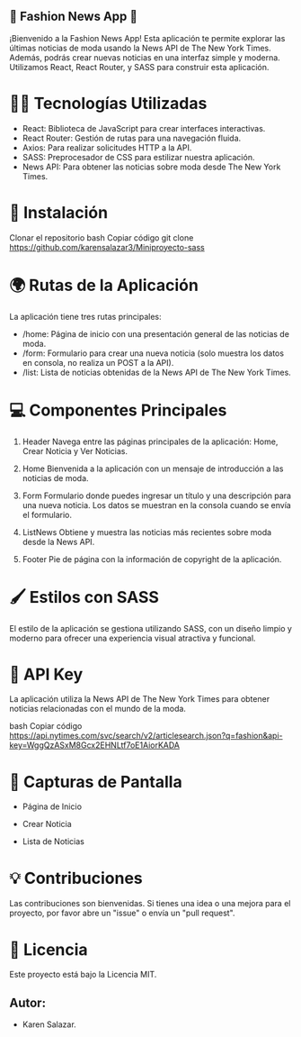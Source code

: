 ## 🌟 Fashion News App 🌟
¡Bienvenido a la Fashion News App! Esta aplicación te permite explorar las últimas noticias de moda usando la News API de The New York Times. Además, podrás crear nuevas noticias en una interfaz simple y moderna. Utilizamos React, React Router, y SASS para construir esta aplicación.

# 🧑‍💻 Tecnologías Utilizadas
- React: Biblioteca de JavaScript para crear interfaces interactivas.
- React Router: Gestión de rutas para una navegación fluida.
- Axios: Para realizar solicitudes HTTP a la API.
- SASS: Preprocesador de CSS para estilizar nuestra aplicación.
- News API: Para obtener las noticias sobre moda desde The New York Times.

# 🚀 Instalación
Clonar el repositorio
bash
Copiar código
git clone https://github.com/karensalazar3/Miniproyecto-sass


# 🌍 Rutas de la Aplicación
La aplicación tiene tres rutas principales:

- /home: Página de inicio con una presentación general de las noticias de moda.
- /form: Formulario para crear una nueva noticia (solo muestra los datos en consola, no realiza un POST a la API).
- /list: Lista de noticias obtenidas de la News API de The New York Times.
# 💻 Componentes Principales
1. Header
Navega entre las páginas principales de la aplicación: Home, Crear Noticia y Ver Noticias.

2. Home
Bienvenida a la aplicación con un mensaje de introducción a las noticias de moda.

3. Form
Formulario donde puedes ingresar un título y una descripción para una nueva noticia. Los datos se muestran en la consola cuando se envía el formulario.

4. ListNews
Obtiene y muestra las noticias más recientes sobre moda desde la News API.

5. Footer
Pie de página con la información de copyright de la aplicación.

# 🖌️ Estilos con SASS
El estilo de la aplicación se gestiona utilizando SASS, con un diseño limpio y moderno para ofrecer una experiencia visual atractiva y funcional.

# 🔑 API Key
La aplicación utiliza la News API de The New York Times para obtener noticias relacionadas con el mundo de la moda.

bash
Copiar código
https://api.nytimes.com/svc/search/v2/articlesearch.json?q=fashion&api-key=WggQzASxM8Gcx2EHNLtf7oE1AiorKADA


# 🎨 Capturas de Pantalla
- Página de Inicio

- Crear Noticia

- Lista de Noticias

# 💡 Contribuciones
Las contribuciones son bienvenidas. Si tienes una idea o una mejora para el proyecto, por favor abre un "issue" o envía un "pull request".

# 📄 Licencia
Este proyecto está bajo la Licencia MIT.

## Autor:
- Karen Salazar.